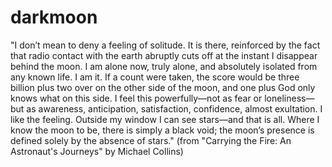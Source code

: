 # darkmoon
"I don’t mean to deny a feeling of solitude. It is there, reinforced by the fact that radio contact with the earth abruptly cuts off at the instant I disappear behind the moon. I am alone now, truly alone, and absolutely isolated from any known life. I am it. If a count were taken, the score would be three billion plus two over on the other side of the moon, and one plus God only knows what on this side. I feel this powerfully—not as fear or loneliness—but as awareness, anticipation, satisfaction, confidence, almost exultation. I like the feeling. Outside my window I can see stars—and that is all. Where I know the moon to be, there is simply a black void; the moon’s presence is defined solely by the absence of stars." 
(from "Carrying the Fire: An Astronaut's Journeys" by Michael Collins)
